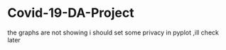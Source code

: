 # Covid-19-DA-Project

the graphs are not showing i should set some privacy in pyplot ,ill check later
